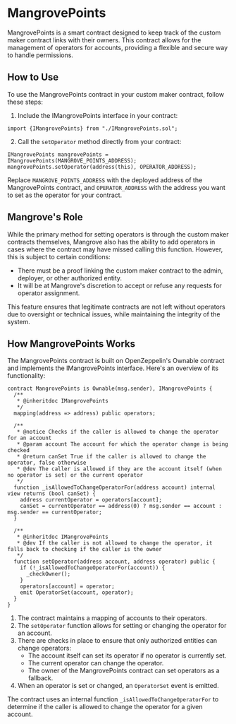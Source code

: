# MangrovePoints

MangrovePoints is a smart contract designed to keep track of the custom maker contract links with their owners. This contract allows for the management of operators for accounts, providing a flexible and secure way to handle permissions.

## How to Use

To use the MangrovePoints contract in your custom maker contract, follow these steps:

1. Include the IMangrovePoints interface in your contract:

```solidity
import {IMangrovePoints} from "./IMangrovePoints.sol";
```

2. Call the `setOperator` method directly from your contract:

```solidity
IMangrovePoints mangrovePoints = IMangrovePoints(MANGROVE_POINTS_ADDRESS);
mangrovePoints.setOperator(address(this), OPERATOR_ADDRESS);
```

Replace `MANGROVE_POINTS_ADDRESS` with the deployed address of the MangrovePoints contract, and `OPERATOR_ADDRESS` with the address you want to set as the operator for your contract.

## Mangrove's Role

While the primary method for setting operators is through the custom maker contracts themselves, Mangrove also has the ability to add operators in cases where the contract may have missed calling this function. However, this is subject to certain conditions:

- There must be a proof linking the custom maker contract to the admin, deployer, or other authorized entity.
- It will be at Mangrove's discretion to accept or refuse any requests for operator assignment.

This feature ensures that legitimate contracts are not left without operators due to oversight or technical issues, while maintaining the integrity of the system.

## How MangrovePoints Works

The MangrovePoints contract is built on OpenZeppelin's Ownable contract and implements the IMangrovePoints interface. Here's an overview of its functionality:

```sol
contract MangrovePoints is Ownable(msg.sender), IMangrovePoints {
  /**
   * @inheritdoc IMangrovePoints
   */
  mapping(address => address) public operators;

  /**
   * @notice Checks if the caller is allowed to change the operator for an account
   * @param account The account for which the operator change is being checked
   * @return canSet True if the caller is allowed to change the operator, false otherwise
   * @dev The caller is allowed if they are the account itself (when no operator is set) or the current operator
   */
  function _isAllowedToChangeOperatorFor(address account) internal view returns (bool canSet) {
    address currentOperator = operators[account];
    canSet = currentOperator == address(0) ? msg.sender == account : msg.sender == currentOperator;
  }

  /**
   * @inheritdoc IMangrovePoints
   * @dev If the caller is not allowed to change the operator, it falls back to checking if the caller is the owner
   */
  function setOperator(address account, address operator) public {
    if (!_isAllowedToChangeOperatorFor(account)) {
      _checkOwner();
    }
    operators[account] = operator;
    emit OperatorSet(account, operator);
  }
}
```

1. The contract maintains a mapping of accounts to their operators.
2. The `setOperator` function allows for setting or changing the operator for an account.
3. There are checks in place to ensure that only authorized entities can change operators:
   - The account itself can set its operator if no operator is currently set.
   - The current operator can change the operator.
   - The owner of the MangrovePoints contract can set operators as a fallback.
4. When an operator is set or changed, an `OperatorSet` event is emitted.

The contract uses an internal function `_isAllowedToChangeOperatorFor` to determine if the caller is allowed to change the operator for a given account.